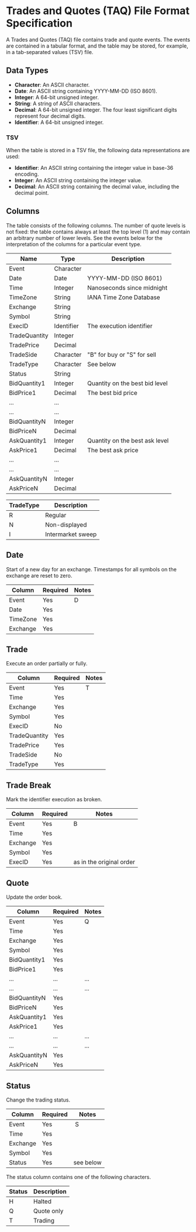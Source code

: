 Trades and Quotes (TAQ) File Format Specification
=================================================

A Trades and Quotes (TAQ) file contains trade and quote events. The events are
contained in a tabular format, and the table may be stored, for example, in a
tab-separated values (TSV) file.


## Data Types

- **Character**: An ASCII character.
- **Date**: An ASCII string containing YYYY-MM-DD (ISO 8601).
- **Integer**: A 64-bit unsigned integer.
- **String**: A string of ASCII characters.
- **Decimal**: A 64-bit unsigned integer. The four least significant digits
  represent four decimal digits.
- **Identifier**: A 64-bit unsigned integer.


### TSV

When the table is stored in a TSV file, the following data representations are
used:

  - **Identifier**: An ASCII string containing the integer value in base-36
    encoding.
  - **Integer**: An ASCII string containing the integer value.
  - **Decimal**: An ASCII string containing the decimal value, including the
    decimal point.


## Columns

The table consists of the following columns. The number of quote levels is not
fixed: the table contains always at least the top level (1) and may contain an
arbitrary number of lower levels. See the events below for the interpretation
of the columns for a particular event type.


Name          | Type       | Description
--------------|------------|---------------------------------------
Event         | Character  |
Date          | Date       | YYYY-MM-DD (ISO 8601)
Time          | Integer    | Nanoseconds since midnight
TimeZone      | String     | IANA Time Zone Database
Exchange      | String     |
Symbol        | String     |
ExecID        | Identifier | The execution identifier
TradeQuantity | Integer    |
TradePrice    | Decimal    |
TradeSide     | Character  | "B" for buy or "S" for sell
TradeType     | Character  | See below
Status        | String     |
BidQuantity1  | Integer    | Quantity on the best bid level
BidPrice1     | Decimal    | The best bid price
...           | ...        |
...           | ...        |
BidQuantityN  | Integer    |
BidPriceN     | Decimal    |
AskQuantity1  | Integer    | Quantity on the best ask level
AskPrice1     | Decimal    | The best ask price
...           | ...        |
...           | ...        |
AskQuantityN  | Integer    |
AskPriceN     | Decimal    |


TradeType | Description
----------|------------------
R         | Regular
N         | Non-displayed
I         | Intermarket sweep


## Date

Start of a new day for an exchange. Timestamps for all symbols on the exchange
are reset to zero.

Column   | Required | Notes
---------|----------|------
Event    | Yes      | D
Date     | Yes      |
TimeZone | Yes      |
Exchange | Yes      |


## Trade

Execute an order partially or fully.

Column        | Required | Notes
--------------|----------|------
Event         | Yes      | T
Time          | Yes      |
Exchange      | Yes      |
Symbol        | Yes      |
ExecID        | No       |
TradeQuantity | Yes      |
TradePrice    | Yes      |
TradeSide     | No       |
TradeType     | Yes      |


## Trade Break

Mark the identifier execution as broken.

Column   | Required | Notes
---------|----------|-------------------------
Event    | Yes      | B
Time     | Yes      |
Exchange | Yes      |
Symbol   | Yes      |
ExecID   | Yes      | as in the original order


## Quote

Update the order book.

Column       | Required | Notes
-------------|----------|------
Event        | Yes      | Q
Time         | Yes      |
Exchange     | Yes      |
Symbol       | Yes      |
BidQuantity1 | Yes      |
BidPrice1    | Yes      |
...          | ...      | ...
...          | ...      | ...
BidQuantityN | Yes      |
BidPriceN    | Yes      |
AskQuantity1 | Yes      |
AskPrice1    | Yes      |
...          | ...      | ...
...          | ...      | ...
AskQuantityN | Yes      |
AskPriceN    | Yes      |


## Status

Change the trading status.

Column   | Required | Notes
---------|----------|----------
Event    | Yes      | S
Time     | Yes      |
Exchange | Yes      |
Symbol   | Yes      |
Status   | Yes      | see below


The status column contains one of the following characters.

Status | Description
-------|-----------------
H      | Halted
Q      | Quote only
T      | Trading
